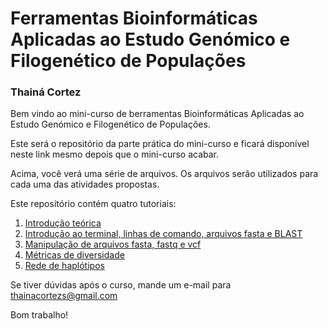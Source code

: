 # Ferramentas Bioinformáticas Aplicadas ao Estudo Genómico e Filogenético de Populações

### Thainá Cortez

Bem vindo ao mini-curso de berramentas Bioinformáticas Aplicadas ao Estudo Genómico e Filogenético de Populações.

Este será o repositório da parte prática do mini-curso e ficará disponível neste link mesmo depois que o mini-curso acabar.


Acima, você verá uma série de arquivos. Os arquivos serão utilizados para cada uma das atividades propostas.


Este repositório contém quatro tutoriais:

1. [Introdução teórica](https://github.com/rafaeliwama/GenEvol_bioinformatica/blob/main/Tutorial_0.md)
2. [Introdução ao terminal, linhas de comando, arquivos fasta e BLAST](https://github.com/rafaeliwama/GenEvol_bioinformatica/blob/main/Tutorial_1_Introducao_terminal.md)
3. [Manipulação de arquivos fasta, fastq e vcf](https://github.com/rafaeliwama/GenEvol_bioinformatica/blob/main/Tutorial_2_analise_expressao_diferencial.md)
4. [Métricas de diversidade](https://github.com/rafaeliwama/GenEvol_bioinformatica/blob/main/Tutorial_3_Gene_ontology.md)
5. [Rede de haplótipos](https://github.com/rafaeliwama/GenEvol_bioinformatica/blob/main/Tutorial_3_Gene_ontology.md)


Se tiver dúvidas após o curso, mande um e-mail para thainacortezs@gmail.com


Bom trabalho!


